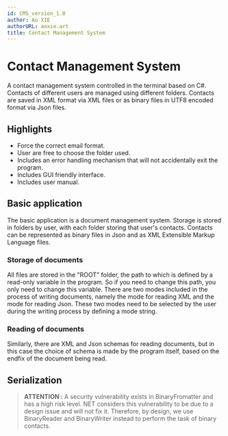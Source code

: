```yaml
---
id: CMS_version_1.0
author: Ao XIE
authorURL: aoxie.art
title: Contact Management System
---
```

# Contact Management System

A contact management system controlled in the terminal based on C#. Contacts of different users are managed using different folders. Contacts are saved in XML format via XML files or as binary files in UTF8 encoded format via Json files.
## Highlights
- Force the correct email format.
- User are free to choose the folder used.
- Includes an error handling mechanism that will not accidentally exit the program.
- Includes GUI friendly interface.
- Includes user manual.

## Basic application
The basic application is a document management system. Storage is stored in folders by user, with each folder storing that user's contacts. Contacts can be represented as binary files in Json and as XML Extensible Markup Language files.
### Storage of documents
All files are stored in the "ROOT" folder, the path to which is defined by a read-only variable in the program. So if you need to change this path, you only need to change this variable.
There are two modes included in the process of writing documents, namely the mode for reading XML and the mode for reading Json. These two modes need to be selected by the user during the writing process by defining a mode string.
### Reading of documents
Similarly, there are XML and Json schemas for reading documents, but in this case the choice of schema is made by the program itself, based on the endfix of the document being read.
## Serialization
>**ATTENTION :**
>A security vulnerability exists in BinaryFromatter and has a high risk level. NET considers this vulnerability to be due to a design issue and will not fix it. Therefore, by design, we use BinaryReader and BinaryWriter instead to perform the task of binary contacts.

